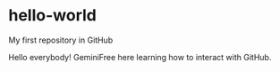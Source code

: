 # hello-world
My first repository in GitHub

Hello everybody!
GeminiFree here learning how to interact with GitHub.
